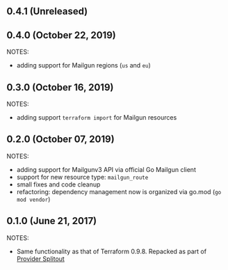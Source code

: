 ## 0.4.1 (Unreleased)
## 0.4.0 (October 22, 2019)

NOTES:

* adding support for Mailgun regions (`us` and `eu`) 

## 0.3.0 (October 16, 2019)

NOTES:

* adding support `terraform import` for Mailgun resources 

## 0.2.0 (October 07, 2019)

NOTES:

* adding support for Mailgunv3 API via official Go Mailgun client
* support for new resource type: `mailgun_route`
* small fixes and code cleanup
* refactoring: dependency management now is organized via go.mod (`go mod vendor`)

## 0.1.0 (June 21, 2017)

NOTES:

* Same functionality as that of Terraform 0.9.8. Repacked as part of [Provider Splitout](https://www.hashicorp.com/blog/upcoming-provider-changes-in-terraform-0-10/)
